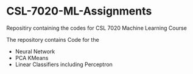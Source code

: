 # CSL-7020-ML-Assignments
Repositiry containing the codes for CSL 7020 Machine Learning Course

The repository contains Code for the 
* Neural Network
* PCA KMeans 
* Linear Classifiers including Perceptron
